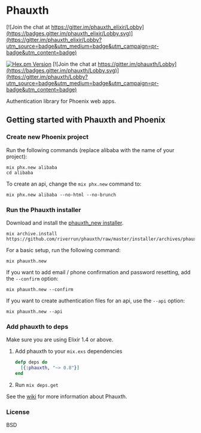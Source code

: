 # Phauxth

[![Join the chat at https://gitter.im/phauxth_elixir/Lobby](https://badges.gitter.im/phauxth_elixir/Lobby.svg)](https://gitter.im/phauxth_elixir/Lobby?utm_source=badge&utm_medium=badge&utm_campaign=pr-badge&utm_content=badge)

[![Hex.pm Version](http://img.shields.io/hexpm/v/phauxth.svg)](https://hex.pm/packages/phauxth)
[![Join the chat at https://gitter.im/phauxth/Lobby](https://badges.gitter.im/phauxth/Lobby.svg)](https://gitter.im/phauxth/Lobby?utm_source=badge&utm_medium=badge&utm_campaign=pr-badge&utm_content=badge)

Authentication library for Phoenix web apps.

## Getting started with Phauxth and Phoenix

### Create new Phoenix project

Run the following commands (replace alibaba with the name of your project):

    mix phx.new alibaba
    cd alibaba

To create an api, change the `mix phx.new` command to:

    mix phx.new alibaba --no-html --no-brunch

### Run the Phauxth installer

Download and install the [phauxth_new installer](https://github.com/riverrun/phauxth/raw/master/installer/archives/phauxth_new.ez).

    mix archive.install https://github.com/riverrun/phauxth/raw/master/installer/archives/phauxth_new.ez

For a basic setup, run the following command:

    mix phauxth.new

If you want to add email / phone confirmation and password resetting, add the `--confirm` option:

    mix phauxth.new --confirm

If you want to create authentication files for an api, use the `--api` option:

    mix phauxth.new --api

### Add phauxth to deps

Make sure you are using Elixir 1.4 or above.

1. Add phauxth to your `mix.exs` dependencies

    ```elixir
    defp deps do
      [{:phauxth, "~> 0.8"}]
    end
    ```

2. Run `mix deps.get`

See the [wiki](https://github.com/riverrun/phauxth/wiki) for more
information about Phauxth.

### License

BSD
